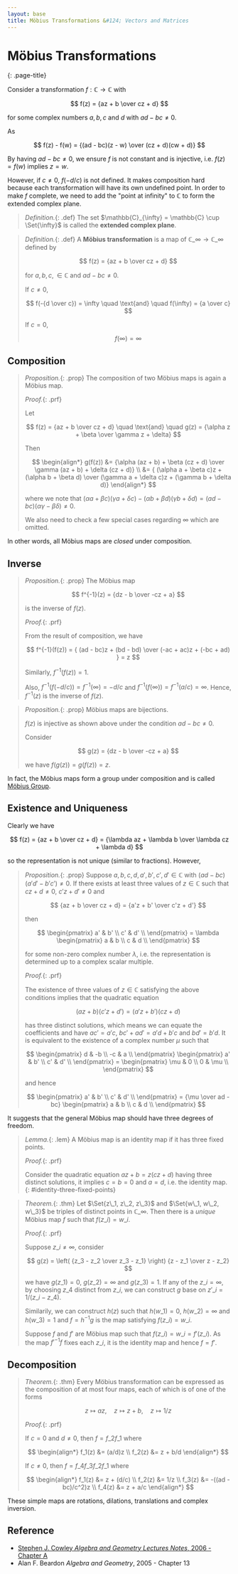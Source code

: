 ```yaml
---
layout: base
title: Möbius Transformations &#124; Vectors and Matrices
---
```


# Möbius Transformations
{: .page-title}

Consider a transformation $f: \mathbb{C} \to \mathbb{C}$ with

$$
f(z) = {az + b \over cz + d}
$$

for some complex numbers $a, b, c$ and $d$ with $ad - bc \not= 0$.

As

$$
f(z) - f(w) = {(ad - bc)(z - w) \over (cz + d)(cw + d)}
$$

By having $ad - bc \not= 0$, we ensure $f$ is not constant and is injective, i.e. $f(z) = f(w)$ implies $z = w$.

However, if $c \not= 0$, $f(-d/c)$ is not defined.
It makes composition hard because each transformation will have its own undefined point.
In order to make $f$ complete, we need to add the "point at infinity" to $\mathbb{C}$ to form the extended complex plane.

> *Definition.*{: .def}
> The set $\mathbb{C}_{\infty} = \mathbb{C} \cup \Set{\infty}$ is called the **extended complex plane**.

> *Definition.*{: .def}
> A **Möbius transformation** is a map of $\mathbb{C}\_\infty \to \mathbb{C}\_\infty$ defined by
>
> $$
  f(z) = {az + b \over cz + d}
  $$
>
> for $a, b, c, \in \mathbb{C}$ and $ad - bc \not= 0$.
>
> If $c \not= 0$,
>
> $$
  f(-{d \over c}) = \infty \quad \text{and} \quad f(\infty) = {a \over c}
  $$
>
> If $c = 0$,
>
> $$
  f(\infty) = \infty
  $$

## Composition

> *Proposition.*{: .prop}
> The composition of two Möbius maps is again a Möbius map.
>
> *Proof.*{: .prf}
>
> Let
>
> $$
  f(z) = {az + b \over cz + d} \quad \text{and} \quad g(z) = {\alpha z + \beta \over \gamma z + \delta}
  $$
>
> Then
>
> $$
  \begin{align*}
  g(f(z)) &= {\alpha (az + b) + \beta (cz + d) \over \gamma (az + b) + \delta (cz + d)} \\
  &= { (\alpha a + \beta c)z + (\alpha b + \beta d) \over (\gamma a + \delta c)z + (\gamma b + \delta d)}
  \end{align*}
  $$
>
> where we note that $(\alpha a + \beta c)(\gamma a + \delta c) - (\alpha b + \beta d)(\gamma b + \delta d) = (ad - bc)(\alpha \gamma - \beta \delta) \not= 0$.
>
> We also need to check a few special cases regarding $\infty$ which are omitted.

In other words, all Möbius maps are _closed_ under composition.

## Inverse

> *Proposition.*{: .prop}
> The Möbius map
>
> $$
  f^{-1}(z) = {dz - b \over -cz + a}
  $$
>
> is the inverse of $f(z)$.
>
> *Proof.*{: .prf}
>
> From the result of composition, we have
>
> $$
  f^{-1}(f(z)) = { (ad - bc)z + (bd - bd) \over (-ac + ac)z + (-bc + ad) } = z
  $$
>
> Similarly, $f^{-1}(f(z)) = 1$.
>
> Also, $f^{-1}(f(-d/c)) = f^{-1}(\infty) = -d/c$ and $f^{-1}(f(\infty)) = f^{-1}(a/c) = \infty$.
> Hence, $f^{-1}(z)$ is the inverse of $f(z)$.

> *Proposition.*{: .prop}
> Möbius maps are bijections.
>
> $f(z)$ is injective as shown above under the condition $ad - bc \not= 0$.
>
> Consider
>
> $$
  g(z) = {dz - b \over -cz + a}
  $$
>
> we have $f(g(z)) = g(f(z)) = z$.

In fact, the Möbius maps form a group under composition and is called [Möbius Group](../groups/mobius-groups.md).

## Existence and Uniqueness

Clearly we have

$$
f(z) = {az + b \over cz + d} = {\lambda az + \lambda b \over \lambda cz + \lambda d}
$$

so the representation is not unique (similar to fractions). However,

> *Proposition.*{: .prop}
> Suppose $a, b, c, d, a', b', c', d' \in \mathbb{C}$ with $(ad - bc)(a'd' - b'c') \not= 0$.
> If there exists at least three values of $z \in \mathbb{C}$ such that $cz + d \not= 0$, $c'z + d' \not= 0$ and
>
> $$
  {az + b \over cz + d} = {a'z + b' \over c'z + d'}
  $$
>
> then
>
> $$
  \begin{pmatrix}
  a' & b' \\
  c' & d' \\
  \end{pmatrix} = \lambda \begin{pmatrix}
  a & b \\
  c & d \\
  \end{pmatrix}
  $$
>
> for some non-zero complex number $\lambda$, i.e. the representation is determined up to a complex scalar multiple.
>
> *Proof.*{: .prf}
>
> The existence of three values of $z \in \mathbb{C}$ satisfying the above conditions implies that the quadratic equation
>
> $$
  (az + b)(c'z + d') = (a'z + b')(cz + d)
  $$
>
> has three distinct solutions, which means we can equate the coefficients and have $ac' = a'c$, $bc' + ad' = a'd + b'c$ and $bd' = b'd$.
> It is equivalent to the existence of a complex number $\mu$ such that
>
> $$
  \begin{pmatrix}
  d & -b \\
  -c & a \\
  \end{pmatrix}
  \begin{pmatrix}
  a' & b' \\
  c' & d' \\
  \end{pmatrix}
  =
  \begin{pmatrix}
  \mu & 0 \\
  0 & \mu \\
  \end{pmatrix}
  $$
>
> and hence
>
> $$
  \begin{pmatrix}
  a' & b' \\
  c' & d' \\
  \end{pmatrix}
  =
  {\mu \over ad - bc}
  \begin{pmatrix}
  a & b \\
  c & d \\
  \end{pmatrix}
  $$

It suggests that the general Möbius map should have three degrees of freedom.

> *Lemma.*{: .lem}
> A Möbius map is an identity map if it has three fixed points.
>
> *Proof.*{: .prf}
>
> Consider the quadratic equation $az + b = z(cz + d)$ having three distinct solutions,
> it implies $c = b = 0$ and $a = d$, i.e. the identity map.
{: #identity-three-fixed-points}

> *Theorem.*{: .thm}
> Let $\Set{z\_1, z\_2, z\_3}$ and $\Set{w\_1, w\_2, w\_3}$ be triples of distinct points in $\mathbb{C}\_\infty$.
> Then there is a _unique_ Möbius map $f$ such that $f(z\_i) = w\_i$.
>
> *Proof.*{: .prf}
>
> Suppose $z\_i \not= \infty$, consider
>
> $$
  g(z) = \left( {z_3 - z_2 \over z_3 - z_1} \right) {z - z_1 \over z - z_2}
  $$
>
> we have $g(z\_1) = 0$, $g(z\_2) = \infty$ and $g(z\_3) = 1$.
> If any of the $z\_i = \infty$, by choosing $z\_4$ distinct from $z\_i$, we can construct $g$ base on $z'\_i = 1 / (z\_i - z\_4)$.
>
> Similarily, we can construct $h(z)$ such that $h(w\_1) = 0$, $h(w\_2) = \infty$ and $h(w\_3) = 1$ and $f = h^{-1}g$ is the map satisfying $f(z\_i) = w\_i$.
>
> Suppose $f$ and $f'$ are Möbius map such that $f(z\_i) = w\_i = f'(z\_i)$.
> As the map $f'^{-1}f$ fixes each $z\_i$, it is the identity map and hence $f = f'$.

## Decomposition

> *Theorem.*{: .thm}
> Every Möbius transformation can be expressed as the composition of at most four maps, each of which is of one of the forms
>
> $$
  z \mapsto az, \quad z \mapsto z + b, \quad z \mapsto 1/z
  $$
>
> *Proof.*{: .prf}
>
> If $c = 0$ and $d \not= 0$, then $f = f\_2f\_1$ where
>
> $$
  \begin{align*}
  f_1(z) &= (a/d)z \\
  f_2(z) &= z + b/d
  \end{align*}
  $$
>
> If $c \not= 0$, then $f = f\_4f\_3f\_2f\_1$ where
>
> $$
  \begin{align*}
  f_1(z) &= z + (d/c) \\
  f_2(z) &= 1/z \\
  f_3(z) &= -((ad - bc)/c^2)z \\
  f_4(z) &= z + a/c
  \end{align*}
  $$

These simple maps are rotations, dilations, translations and complex inversion.

## Reference

* [Stephen J. Cowley _Algebra and Geometry Lectures Notes_, 2006 - Chapter A](https://www.damtp.cam.ac.uk/user/sjc1/teaching/AandG/notes.pdf)
* Alan F. Beardon _Algebra and Geometry_, 2005 - Chapter 13

